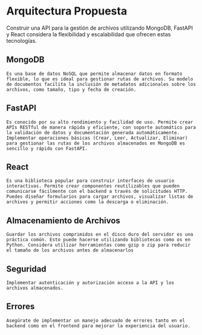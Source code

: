 # Arquitectura Propuesta
Construir una API para la gestión de archivos utilizando MongoDB, FastAPI y React considera la flexibilidad y escalabilidad que ofrecen estas tecnologías. 

## MongoDB

    Es una base de datos NoSQL que permite almacenar datos en formato flexible, lo que es ideal para gestionar rutas de archivos. Su modelo de documentos facilita la inclusión de metadatos adicionales sobre los archivos, como tamaño, tipo y fecha de creación.

## FastAPI

    Es conocido por su alto rendimiento y facilidad de uso. Permite crear APIs RESTful de manera rápida y eficiente, con soporte automático para la validación de datos y documentación generada automáticamente. Implementar operaciones básicas (Crear, Leer, Actualizar, Eliminar) para gestionar las rutas de los archivos almacenados en MongoDB es sencillo y rápido con FastAPI.

## React

    Es una biblioteca popular para construir interfaces de usuario interactivas. Permite crear componentes reutilizables que pueden comunicarse fácilmente con el backend a través de solicitudes HTTP. Puedes diseñar formularios para cargar archivos, visualizar listas de archivos y permitir acciones como la descarga o eliminación.

## Almacenamiento de Archivos

    Guardar los archivos comprimidos en el disco duro del servidor es una práctica común. Esto puede hacerse utilizando bibliotecas como os en Python. Considera utilizar herramientas como gzip o zip para reducir el tamaño de los archivos antes de almacenarlos

## Seguridad 

    Implementar autenticación y autorización acceso a la API y los archivos almacenados.

## Errores

    Asegúrate de implementar un manejo adecuado de errores tanto en el backend como en el frontend para mejorar la experiencia del usuario.
